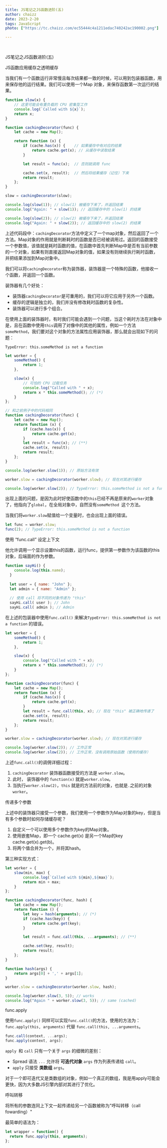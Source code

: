 ```yaml
---
title: JS笔记之JS函数进阶(五)
author: chaizz
date: 2023-2-20
tags: JavaScript
photo: ["https://tc.chaizz.com/ec55444c4a1211edac740242ac190002.png"]

---
```


​    

<!--more-->

JS笔记之JS函数进阶(五)





JS函数应用缓存之透明缓存

当我们有一个函数运行非常慢且每次结果都一致的时候，可以用到包装器函数，用来保存他的运行结果。我们可以使用一个Map 对象，来保存函数第一次运行的结果。

```js
function slow(x) {
    // 这里可能会有重负载的 CPU 密集型工作
    console.log(`Called with ${x}`);
    return x;
}

function cachingDecorator(func) {
    let cache = new Map();

    return function (x) {
        if (cache.has(x)) {    // 如果缓存中有对应的结果
            return cache.get(x); // 从缓存中读取结果
        }

        let result = func(x);  // 否则就调用 func

        cache.set(x, result);  // 然后将结果缓存（记住）下来
        return result;
    };
}

slow = cachingDecorator(slow);

console.log(slow(1)); // slow(1) 被缓存下来了，并返回结果
console.log("Again: " + slow(1)); // 返回缓存中的 slow(1) 的结果

console.log(slow(2)); // slow(2) 被缓存下来了，并返回结果
console.log("Again: " + slow(2)); // 返回缓存中的 slow(2) 的结果
```

上述代码段中：`cachingDecorator`方法中定义了一个map对象，然后返回了一个方法。Map对象的作用就是判断耗时的函数是否已经被调用过。返回的函数接受一个参数值，该值就是耗时函数的值，在函数中首先判断Map中是否有当前参数的一个对象，如果有则直接返回Map对象的值，如果没有则继续执行耗时函数，并把结果添加到Map对象中。

我们可以将`cachingDecorator`称为装饰器，装饰器是一个特殊的函数，他接收一个函数，并返回一个函数。

装饰器有几个好处：

- 装饰器`cachingDecorator`是可重用的，我们可以将它应用于另外一个函数。
- 缓存的逻辑是独立的，我们并没有修改耗时函数的复杂性。
- 装饰器可以进行多个组合。



在使用上面的装饰器时，有时我们可能会遇到一个问题，当这个耗时方法在对象中是，且在函数中使用`this`调用了对像中的其他的属性，例如一个方法 `someMethod`，我们要对这个对象的方法属性应用装饰器，那么就会出现如下的问题：

`TypeError: this.someMethod is not a function`



```js
let worker = {
    someMethod() {
        return 1;
    },

    slow(x) {
        // 可怕的 CPU 过载任务
        console.log("Called with " + x);
        return x * this.someMethod(); // (*)
    }
};

// 和之前例子中的代码相同
function cachingDecorator(func) {
    let cache = new Map();
    return function (x) {
        if (cache.has(x)) {
            return cache.get(x);
        }
        let result = func(x); // (**)
        cache.set(x, result);
        return result;
    };
}

console.log(worker.slow(1)); // 原始方法有效

worker.slow = cachingDecorator(worker.slow); // 现在对其进行缓存

console.log(worker.slow(2)); // TypeError: this.someMethod is not a function
```

出现上面的问题，是因为此时好使函数中的`this`已经不再是原来的`worker`对象了，他指向了`global`，在全局对象中，自然没有`someMethod `这个方法。

当我们将`worker.slow`赋值给一个变量时，也会出现上面的错误。

```js
let func = worker.slow;
func(2); // TypeError: this.someMethod is not a function
```



使用 “func.call” 设定上下文

他允许调用一个显示设置this的函数，运行func，提供第一参数作为该函数的this对象，后端面的作为参数。

```js
function sayHi() {
    console.log(this.name);
  }
  
  let user = { name: "John" };
  let admin = { name: "Admin" };
  
  // 使用 call 将不同的对象传递为 "this"
  sayHi.call( user ); // John
  sayHi.call( admin ); // Admin
```

在上述的包装器中使用`func.call()` 来解决`TypeError: this.someMethod is not a function` 的错误。

```js
let worker = {
    someMethod() {
        return 1;
    },

    slow(x) {
        console.log("Called with " + x);
        return x * this.someMethod(); // (*)
    }
};

function cachingDecorator(func) {
    let cache = new Map();
    return function (x) {
        if (cache.has(x)) {
            return cache.get(x);
        }
        let result = func.call(this, x); // 现在 "this" 被正确地传递了
        cache.set(x, result);
        return result;
    };
}

worker.slow = cachingDecorator(worker.slow); // 现在对其进行缓存

console.log(worker.slow(2)); // 工作正常
console.log(worker.slow(2)); // 工作正常，没有调用原始函数（使用的缓存）
```

上述`func.call()`的调佣详细过程：

1. `cachingDecorator` 装饰器函数接受的方法是 `worker.slow`。
2. 此时， 装饰器中的 `function(x)` 就是`worker.slow`。
3. 当执行`worker.slow(2)`，`this` 就是的方法前的对象，也就是`.`之前的对象`worker`。



传递多个参数

上述中的装饰器只接受一个参数，我们使用一个参数作为Map对象的key，但是当有多个参数时如何存储缓存呢？

1. 自定义一个可以使用多个参数作为key的Map对象。
2. 使用嵌套Map，即一个 cache.get(x) 是另一个Map的key cache.get(x).get(b)。
3. 将两个值合并为一个，并将其hash。

第三种实现方式：

```js
let worker = {
    slow(min, max) {
        console.log(`Called with ${min},${max}`);
        return min + max;
    }
};

function cachingDecorator(func, hash) {
    let cache = new Map();
    return function () {
        let key = hash(arguments); // (*)
        if (cache.has(key)) {
            return cache.get(key);
        }

        let result = func.call(this, ...arguments); // (**)

        cache.set(key, result);
        return result;
    };
}

function hash(args) {
    return args[0] + ',' + args[1];
}

worker.slow = cachingDecorator(worker.slow, hash);

console.log(worker.slow(3, 5)); // works
console.log("Again " + worker.slow(3, 5)); // same (cached)
```



func.apply

使用`func.apply()` 同样可以实现`func.call()`的方法，使用的方法为：`func.apply(this, arguments)` 代替 `func.call(this, ...arguments`。

```js
func.call(context, ...args);
func.apply(context, args);
```

`apply `和 `call` 只有一个关于 `args` 的细微的差别：

- Spread 语法 `...` 允许将 **可迭代对象** `args` 作为列表传递给 `call`。
- `apply` 只接受 **类数组** `args`。

对于一个即可迭代又是类数组的对象，例如一个真正的数组，我是用apply可能会更快，因为大多数JS引擎内部对其进行了优化。



呼叫转移

将所有的参数连同上下文一起传递给另一个函数被称为"呼叫转移（call fowarding）"

最简单的语法为：

```js
let wrapper = function() {
  return func.apply(this, arguments);
};
```




















